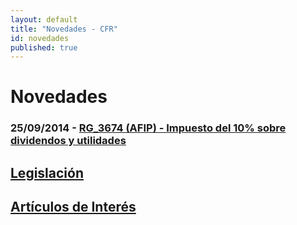 ```yaml
---
layout: default
title: "Novedades - CFR"
id: novedades
published: true
---
```


# Novedades

### 25/09/2014 - [RG_3674 (AFIP) - Impuesto del 10% sobre dividendos y utilidades](/novedades/2014-09-25-RG3674-afip-impuesto-dividendos-y-utilidades/)

## [Legislación](/novedades/legislacion/)

## [Artículos de Interés](/novedades/articulos-de-interes/)